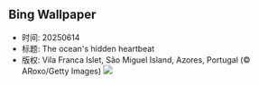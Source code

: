 ## Bing Wallpaper
- 时间: 20250614
- 标题: The ocean's hidden heartbeat
- 版权: Vila Franca Islet, São Miguel Island, Azores, Portugal (© ARoxo/Getty Images)
![](https://cn.bing.com/th?id=OHR.SanMiguelAzores_EN-US2785372768_UHD.jpg&rf=LaDigue_UHD.jpg&pid=hp&w=3840&h=2160&rs=1&c=4)
